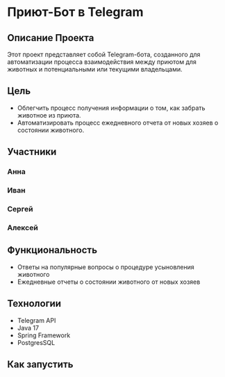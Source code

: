 # Приют-Бот в Telegram

## Описание Проекта

Этот проект представляет собой Telegram-бота, созданного для автоматизации процесса взаимодействия между приютом для животных и потенциальными или текущими владельцами.

## Цель

- Облегчить процесс получения информации о том, как забрать животное из приюта.
- Автоматизировать процесс ежедневного отчета от новых хозяев о состоянии животного.

## Участники

### Анна 
### Иван 
### Сергей 
### Алексей 

## Функциональность

- Ответы на популярные вопросы о процедуре усыновления животного
- Ежедневные отчеты о состоянии животного от новых хозяев

## Технологии

- Telegram API
- Java 17
- Spring Framework
- PostgresSQL


## Как запустить


